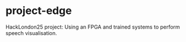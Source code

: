 # project-edge
HackLondon25 project: Using an FPGA and trained systems to perform speech visualisation.
